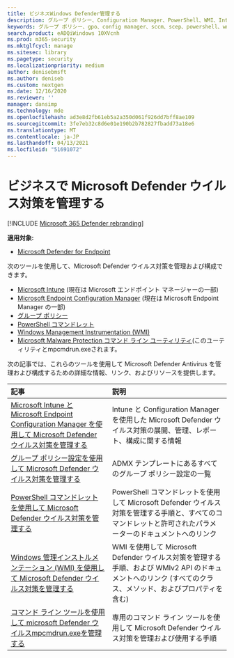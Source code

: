 ```yaml
---
title: ビジネスWindows Defender管理する
description: グループ ポリシー、Configuration Manager、PowerShell、WMI、Intune、およびコマンド ラインを使用して Microsoft Defender AV を管理する方法について説明します。
keywords: グループ ポリシー、gpo、config manager、sccm、scep、powershell、wmi、intune、Defender、ウイルス対策、マルウェア対策、セキュリティ、保護
search.product: eADQiWindows 10XVcnh
ms.prod: m365-security
ms.mktglfcycl: manage
ms.sitesec: library
ms.pagetype: security
ms.localizationpriority: medium
author: denisebmsft
ms.author: deniseb
ms.custom: nextgen
ms.date: 12/16/2020
ms.reviewer: ''
manager: dansimp
ms.technology: mde
ms.openlocfilehash: ad3e8d2fb61eb5a2a350d061f926dd7bff8ae109
ms.sourcegitcommit: 3fe7eb32c8d6e01e190b2b782827fbadd73a18e6
ms.translationtype: MT
ms.contentlocale: ja-JP
ms.lasthandoff: 04/13/2021
ms.locfileid: "51691072"
---
```

# <a name="manage-microsoft-defender-antivirus-in-your-business"></a>ビジネスで Microsoft Defender ウイルス対策を管理する

[!INCLUDE [Microsoft 365 Defender rebranding](../../includes/microsoft-defender.md)]


**適用対象:**

- [Microsoft Defender for Endpoint](/microsoft-365/security/defender-endpoint/)

次のツールを使用して、Microsoft Defender ウイルス対策を管理および構成できます。

- [Microsoft Intune](/mem/intune/protect/endpoint-security-antivirus-policy) (現在は Microsoft エンドポイント マネージャーの一部)
- [Microsoft Endpoint Configuration Manager](/mem/configmgr/protect/deploy-use/endpoint-protection-configure) (現在は Microsoft Endpoint Manager の一部)
- [グループ ポリシー](./use-group-policy-microsoft-defender-antivirus.md)
- [PowerShell コマンドレット](./use-powershell-cmdlets-microsoft-defender-antivirus.md)
- [Windows Management Instrumentation (WMI)](./use-wmi-microsoft-defender-antivirus.md)
- [Microsoft Malware Protection コマンド ライン ユーティリティ](./command-line-arguments-microsoft-defender-antivirus.md)(このユーティリティとmpcmdrun.exeされます。 

次の記事では、これらのツールを使用して Microsoft Defender Antivirus を管理および構成するための詳細な情報、リンク、およびリソースを提供します。

| 記事 | 説明 |
|:---|:---|
|[Microsoft Intune と Microsoft Endpoint Configuration Manager を使用して Microsoft Defender ウイルス対策を管理する](use-intune-config-manager-microsoft-defender-antivirus.md)|Intune と Configuration Manager を使用した Microsoft Defender ウイルス対策の展開、管理、レポート、構成に関する情報 |
|[グループ ポリシー設定を使用して Microsoft Defender ウイルス対策を管理する](use-group-policy-microsoft-defender-antivirus.md)|ADMX テンプレートにあるすべてのグループ ポリシー設定の一覧 |
|[PowerShell コマンドレットを使用して Microsoft Defender ウイルス対策を管理する](use-powershell-cmdlets-microsoft-defender-antivirus.md)|PowerShell コマンドレットを使用して Microsoft Defender ウイルス対策を管理する手順と、すべてのコマンドレットと許可されたパラメーターのドキュメントへのリンク |
|[Windows 管理インストルメンテーション (WMI) を使用して Microsoft Defender ウイルス対策を管理する](use-wmi-microsoft-defender-antivirus.md)| WMI を使用して Microsoft Defender ウイルス対策を管理する手順、および WMIv2 API のドキュメントへのリンク (すべてのクラス、メソッド、およびプロパティを含む) |
|[コマンド ライン ツールを使用して microsoft Defender ウイルスmpcmdrun.exeを管理する](command-line-arguments-microsoft-defender-antivirus.md)|専用のコマンド ライン ツールを使用して Microsoft Defender ウイルス対策を管理および使用する手順 |